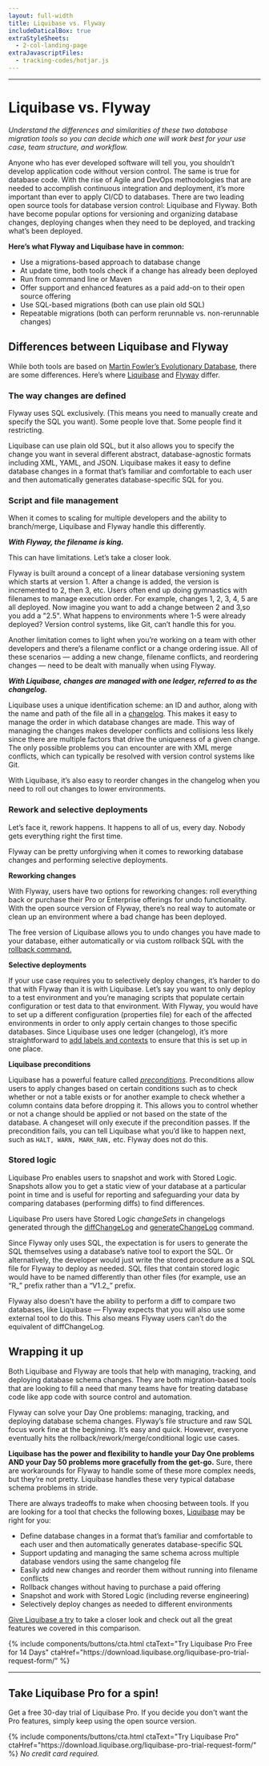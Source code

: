 ```yaml
---
layout: full-width
title: Liquibase vs. Flyway
includeDaticalBox: true
extraStyleSheets:
  - 2-col-landing-page
extraJavascriptFiles:
  - tracking-codes/hotjar.js
---
```


<div class="landing-page">
  <div class="landing-page__main-content span-16">
    <hr class="landing-page__horizontal-rule">
    <div class="landing-page__main-content__heading">
      <h1>
        Liquibase vs. Flyway
      </h1>
    </div>
    <div class="landing-page__main-content__text">
      <p><i>Understand the differences and similarities of these two database migration tools so you can decide which one will work best for your use case, team structure, and workflow.</i></p> 
      <p>Anyone who has ever developed software will tell you, you shouldn’t develop application code without version control. The same is true for database code. With the rise of Agile and DevOps methodologies that are needed to accomplish continuous integration and deployment, it’s more important than ever to apply CI/CD to databases. There are two leading open source tools for database version control: Liquibase and Flyway. Both have become popular options for versioning and organizing database changes, deploying changes when they need to be deployed, and tracking what’s been deployed.</p>
      <p><b>Here’s what Flyway and Liquibase have in common:</b>
      <ul>
        <li>Use a migrations-based approach to database change</li>
        <li>At update time, both tools check if a change has already been deployed</li>
        <li>Run from command line or Maven</li>
        <li>Offer support and enhanced features as a paid add-on to their open source offering</li>
        <li>Use SQL-based migrations (both can use plain old SQL)</li>
        <li>Repeatable migrations (both can perform rerunnable vs. non-rerunnable changes)</li> 
      </ul>
      </p>
      <h2>Differences between Liquibase and Flyway</h2>
      <p>While both tools are based on <a href="https://martinfowler.com/articles/evodb.html" target="_blank">Martin Fowler’s Evolutionary Database</a>, there are some differences. Here’s where <a href="https://www.liquibase.org/" target="_blank">Liquibase</a> and <a href="https://flywaydb.org/" target="_blank">Flyway</a> differ.</p>
      <h3><b>The way changes are defined</b></h3>
      <p>Flyway uses SQL exclusively. (This means you need to manually create and specify the SQL you want). Some people love that. Some people find it restricting.</p>
      <p>Liquibase can use plain old SQL, but it also allows you to specify the change you want in several different abstract, database-agnostic formats including XML, YAML, and JSON. Liquibase makes it easy to define database changes in a format that’s familiar and comfortable to each user and then automatically generates database-specific SQL for you.</p>
      <h3><b>Script and file management</b></h3>
      <p>When it comes to scaling for multiple developers and the ability to branch/merge, Liquibase and Flyway handle this differently.</p>
      <p><i><b>With Flyway, the filename is king.</b></i></p>
      <p>This can have limitations. Let’s take a closer look.</p>
      <p>Flyway is built around a concept of a linear database versioning system which starts at version 1. After a change is added, the version is incremented to 2, then 3, etc. Users often end up doing gymnastics with filenames to manage execution order. For example, changes 1, 2, 3, 4, 5 are all deployed. Now imagine you want to add a change between 2 and 3,so you add a "2.5". What happens to environments where 1-5 were already deployed? Version control systems, like Git, can’t handle this for you. </p>
      <p>Another limitation comes to light when you’re working on a team with other developers and there’s a filename conflict or a change ordering issue. All of these scenarios — adding a new change, filename conflicts, and reordering changes — need to be dealt with manually when using Flyway.</p>
      <p><i><b>With Liquibase, changes are managed with one ledger, referred to as the changelog.</b></i></p>
      <p>Liquibase uses a unique identification scheme: an ID and author, along with the name and path of the file all in a <a href="https://www.liquibase.org/documentation/databasechangelog.html" target="_blank">changelog</a>. This makes it easy to manage the order in which database changes are made. This way of managing the changes makes developer conflicts and collisions less likely since there are multiple factors that drive the uniqueness of a given change. The only possible problems you can encounter are with XML merge conflicts, which can typically be resolved with version control systems like Git. </p>
      <p>With Liquibase, it’s also easy to reorder changes in the changelog when you need to roll out changes to lower environments.</p>
      <h3><b>Rework and selective deployments</b></h3>
      <p>Let’s face it, rework happens. It happens to all of us, every day. Nobody gets everything right the first time.</p>
      <p>Flyway can be pretty unforgiving when it comes to reworking database changes and performing selective deployments.</p>
      <p><b>Reworking changes</b></p>
      With Flyway, users have two options for reworking changes: roll everything back or purchase their Pro or Enterprise offerings for undo functionality. With the open source version of Flyway, there’s no real way to automate or clean up an environment where a bad change has been deployed.
      <p>The free version of Liquibase allows you to undo changes you have made to your database, either automatically or via custom rollback SQL with the <a href="https://www.liquibase.org/documentation/rollback.html" target="_blank">rollback command.</a></p>
      <p><b>Selective deployments</b></p>
      <p>If your use case requires you to selectively deploy changes, it’s harder to do that with Flyway than it is with Liquibase. Let’s say you want to only deploy to a test environment and you’re managing scripts that populate certain configuration or test data to that environment. With Flyway, you would have to set up a different configuration (properties file) for each of the affected environments in order to only apply certain changes to those specific databases. Since Liquibase uses one ledger (changelog), it’s more straightforward to <a href="https://www.liquibase.org/2014/11/contexts-vs-labels.html" target="_blank">add labels and contexts</a> to ensure that this is set up in one place.</p>
      <p><b>Liquibase preconditions</b></p>
      <p>Liquibase has a powerful feature called <a href="https://www.liquibase.org/documentation/preconditions.html" target="_blank"><i>preconditions</i></a>. Preconditions allow users to apply changes based on certain conditions such as to check whether or not a table exists or for another example to check whether a column contains data before dropping it. This allows you to control whether or not a change should be applied or not based on the state of the database. A changeset will only execute if the precondition passes. If the precondition fails, you can tell Liquibase what you’d like to happen next, such as <code>HALT, WARN, MARK_RAN,</code> etc. Flyway does not do this.</p>
      <h3><b>Stored logic</b></h3>
      <p>Liquibase Pro enables users to snapshot and work with Stored Logic. Snapshots allow you to get a static view of your database at a particular point in time and is useful for reporting and safeguarding your data by comparing databases (performing diffs) to find differences.</p>
      <p>Liquibase Pro users have Stored Logic <i>changeSets</i> in changelogs generated through the <a href="https://www.liquibase.org/documentation/diff.html" target="_blank">diffChangeLog</a> and <a href="https://www.liquibase.org/documentation/generating_changelogs.html" target="_blank">generateChangeLog</a> command.</p>
      <p>Since Flyway only uses SQL, the expectation is for users to generate the SQL themselves using a database’s native tool to export the SQL. Or alternatively, the developer would just write the stored procedure as a SQL file for Flyway to deploy as needed. SQL files that contain stored logic would have to be named differently than other files (for example, use an “R_” prefix rather than a “V1.2_” prefix.</p>
      <p>Flyway also doesn't have the ability to perform a diff to compare two databases, like Liquibase — Flyway expects that you will also use some external tool to do this. This also means Flyway users can't do the equivalent of diffChangeLog.</p>
      <h2>Wrapping it up</h2>
      <p>Both Liquibase and Flyway are tools that help with managing, tracking, and deploying database schema changes. They are both migration-based tools that are looking to fill a need that many teams have for treating database code like app code with source control and automation.</p>
      <p>Flyway can solve your Day One problems: managing, tracking, and deploying database schema changes. Flyway’s file structure and raw SQL focus work fine at the beginning. It’s easy and quick. However, everyone eventually hits the rollback/rework/merge/conditional logic use cases.</p>
      <p><b>Liquibase has the power and flexibility to handle your Day One problems AND your Day 50 problems more gracefully from the get-go.</b> Sure, there are workarounds for Flyway to handle some of these more complex needs, but they’re not pretty. Liquibase handles these very typical database schema problems in stride.</p>
      <p>There are always tradeoffs to make when choosing between tools. If you are looking for a tool that checks the following boxes, <a href="https://www.liquibase.org/" target="_blank">Liquibase</a> may be right for you:</p>
      <ul>
        <li>Define database changes in a format that’s familiar and comfortable to each user and then automatically generates database-specific SQL</li>
        <li>Support updating and managing the same schema across multiple database vendors using the same changelog file</li>
        <li>Easily add new changes and reorder them without running into filename conflicts</li>
        <li>Rollback changes without having to purchase a paid offering</li>
        <li>Snapshot and work with Stored Logic (including reverse engineering)</li>
        <li>Selectively deploy changes as needed to different environments</li>
      </ul>
      <p><a href="https://download.liquibase.org/download-community/" target="_blank">Give Liquibase a try</a> to take a closer look and check out all the great features we covered in this comparison.</p>


  </div>
    <div class="landing-page__main-content__cta">
      {% include components/buttons/cta.html ctaText="Try Liquibase Pro Free for 14 Days" ctaHref="https://download.liquibase.org/liquibase-pro-trial-request-form/" %}
    </div>
  </div>
  <div class="landing-page__cta-block span-6 push-2">
    <hr class="landing-page__horizontal-rule landing-page__horizontal-rule--centered">
    <div class="landing-page__cta-block__heading">
      <h2>
        Take Liquibase Pro for a spin!
      </h2>
    </div>
    <div class="landing-page__cta-block__text">
      <p>
        Get a free 30-day trial of Liquibase Pro. If you decide you don't want the Pro features, simply keep using the open source version.
      </p>
    </div>
    <div class="landing-page__cta-block__cta">
      {% include components/buttons/cta.html ctaText="Try Liquibase Pro" ctaHref="https://download.liquibase.org/liquibase-pro-trial-request-form/" %} <i>No credit card required.</i> 
    </div>
  </div>
</div>